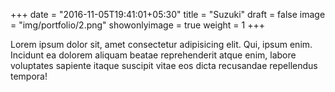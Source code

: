 +++
date = "2016-11-05T19:41:01+05:30"
title = "Suzuki"
draft = false
image = "img/portfolio/2.png"
showonlyimage = true
weight = 1
+++

Lorem ipsum dolor sit, amet consectetur adipisicing elit. 
Qui, ipsum enim. Incidunt ea dolorem aliquam beatae reprehenderit atque enim, 
labore voluptates sapiente itaque suscipit vitae eos dicta recusandae repellendus tempora!
